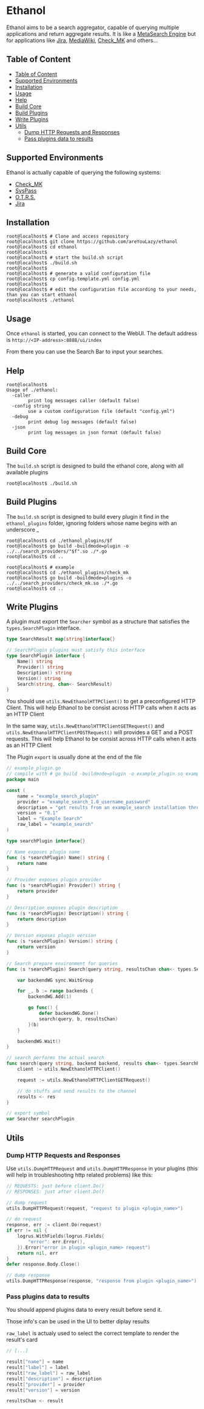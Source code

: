 # Ethanol

Ethanol aims to be a search aggregator, capable of querying multiple applications and return aggregate results.
It is like a [MetaSearch Engine](https://en.wikipedia.org/wiki/Metasearch_engine) but for applications like [Jira](https://www.atlassian.com/software/jira), [MediaWiki](https://www.mediawiki.org/wiki/MediaWiki), [Check_MK](https://checkmk.com/) and others...

## Table of Content

- [Table of Content](#table-of-content)
- [Supported Environments](#supported-environments)
- [Installation](#installation)
- [Usage](#usage)
- [Help](#help)
- [Build Core](#build-core)
- [Build Plugins](#build-plugins)
- [Write Plugins](#write-plugins)
- [Utils](#utils)
	- [Dump HTTP Requests and Responses](#dump-http-requests-and-responses)
	- [Pass plugins data to results](#pass-plugins-data-to-results)

## Supported Environments

Ethanol is actually capable of querying the following systems:

- [Check_MK](https://checkmk.com/)
- [SysPass](https://syspass.org/en)
- [O.T.R.S.](https://otrs.com/)
- [Jira](https://www.atlassian.com/software/jira)

## Installation

```console
root@localhost$ # Clone and access repository
root@localhost$ git clone https://github.com/areYouLazy/ethanol
root@localhost$ cd ethanol
root@localhost$
root@localhost$ # start the build.sh script
root@localhost$ ./build.sh
root@localhost$
root@localhost$ # generate a valid configuration file
root@localhost$ cp config.template.yml config.yml
root@localhost$
root@localhost$ # edit the configuration file according to your needs, than you can start ethanol
root@localhost$ ./ethanol
```

## Usage

Once `ethanol` is started, you can connect to the WebUI. The default address is `http://<IP-address>:8888/ui/index`

From there you can use the Search Bar to input your searches.

## Help

```console
root@localhost$
Usage of ./ethanol:
  -caller
        print log messages caller (default false)
  -config string
        use a custom configuration file (default "config.yml")
  -debug
        print debug log messages (default false)
  -json
        print log messages in json format (default false)
```

## Build Core

The `build.sh` script is designed to build the ethanol core, along with all available plugins

```console
root@localhost$ ./build.sh
```

## Build Plugins

The `build.sh` script is designed to build every plugin it find in the `ethanol_plugins` folder,
ignoring folders whose name begins with an underscore _

```console
root@localhost$ cd ./ethanol_plugins/$f
root@localhost$ go build -buildmode=plugin -o ../../search_providers/"$f".so ./*.go
root@localhost$ cd ..

root@localhost$ # example
root@localhost$ cd ./ethanol_plugins/check_mk
root@localhost$ go build -buildmode=plugins -o ../../search_providers/check_mk.so ./*.go
root@localhost$ cd ..
```

## Write Plugins

A plugin must export the `Searcher` symbol as a structure that satisfies the `types.SearchPlugin` interface.

```go
type SearchResult map[string]interface{}

// SearchPlugin plugins must satisfy this interface
type SearchPlugin interface {
	Name() string
	Provider() string
	Description() string
	Version() string
	Search(string, chan<- SearchResult)
}
```

You should use `utils.NewEthanolHTTPClient()` to get a preconfigured HTTP Client. This will help Ethanol to be consist across HTTP calls 
when it acts as an HTTP Client

In the same way, `utils.NewEthanolHTTPClientGETRequest()` and `utils.NewEthanolHTTPClientPOSTRequest()` will provides a GET and a POST requests. This will help Ethanol to be consist across HTTP calls when it acts as an HTTP Client

The Plugin `export` is usually done at the end of the file

```go
// example_plugin.go
// compile with # go build -buildmode=plugin -o example_plugin.so example_plugin.go
package main

const (
    name = "example_search_plugin"
	provider = "example_search_1.0_username_password"
	description = "get results from an example_search installation through username/password authentication"
    version = "0.1"
	label = "Example Search"
	raw_label = "example_search"
)

type searchPlugin interface{}

// Name exposes plugin name
func (s *searchPlugin) Name() string {
    return name
}

// Provider exposes plugin provider
func (s *searchPlugin) Provider() string {
	return provider
}

// Description exposes plugin description
func (s *searchPlugin) Description() string {
	return description
}

// Version exposes plugin version
func (s *searchPlugin) Version() string {
    return version
}

// Search prepare environment for queries
func (s *searchPlugin) Search(query string, resultsChan chan<- types.SearchResult) {

	var backendWG sync.WaitGroup

    for _, b := range backends {
		backendWG.Add(1)

		go func() {
			defer backendWG.Done()
			search(query, b, resultsChan)
		}(b)
    }

	backendWG.Wait()
}

// search performs the actual search
func search(query string, backend backend, results chan<- types.SearchResult) {
	client := utils.NewEthanolHTTPClient()

	request := utils.NewEthanolHTTPClientGETRequest()

	// do stuffs and send results to the channel
	results <- res
}

// export symbol
var Searcher searchPlugin
```

## Utils

### Dump HTTP Requests and Responses

Use `utils.DumpHTTPRequest` and `utils.DumpHTTPResponse` in your plugins (this will help in troubleshooting http related problems) like this:

```go
// REQUESTS: just before client.Do()
// RESPONSES: just after client.Do()

// dump request
utils.DumpHTTPRequest(request, "request to plugin <plugin_name>")

// do request
response, err := client.Do(request)
if err != nil {
	logrus.WithFields(logrus.Fields{
		"error": err.Error(),
	}).Error("error in plugin <plugin_name> request")
	return nil, err
}
defer response.Body.Close()

// dump response
utils.DumpHTTPResponse(response, "response from plugin <plugin_name>")
```

### Pass plugins data to results

You should append plugins data to every result before send it.

Those info's can be used in the UI to better diplay results

`raw_label` is actualy used to select the correct template to render the result's card

```go
// [...]

result["name"] = name
result["label"] = label
result["raw_label"] = raw_label
result["description"] = description
result["provider"] = provider
result["version"] = version

resultsChan <- result
```

